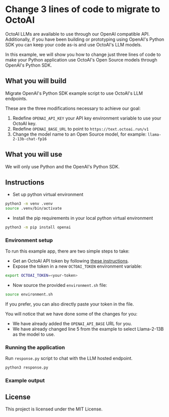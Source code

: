 # Change 3 lines of code to migrate to OctoAI

OctoAI LLMs are available to use through our OpenAI compatible API. Additionally, if you have been building or prototyping using OpenAI's Python SDK you can keep your code as-is and use OctoAI's LLM models.

In this example, we will show you how to change just three lines of code to make your Python application use OctoAI's Open Source models through OpenAI's Python SDK.


## What you will build
Migrate OpenAI's Python SDK example script to use OctoAI's LLM endpoints.

These are the three modifications necessary to achieve our goal:
1. Redefine `OPENAI_API_KEY` your API key environment variable to use your OctoAI key.
2. Redefine `OPENAI_BASE_URL` to point to `https://text.octoai.run/v1`
3. Change the model name to an Open Source model, for example: `llama-2-13b-chat-fp16`


## What you will use
We will only use Python and the OpenAI's Python SDK.

## Instructions

- Set up python virtual environment

```bash
python3 -m venv .venv
source .venv/bin/activate
```

- Install the pip requirements in your local python virtual environment

```bash
python3 -m pip install openai
```

### Environment setup

To run this example app, there are two simple steps to take:

- Get an OctoAI API token by following [these instructions](https://octo.ai/docs/getting-started/how-to-create-octoai-api-token/).
- Expose the token in a new `OCTOAI_TOKEN` environment variable:

```bash
export OCTOAI_TOKEN=<your-token>
```
- Now source the provided `environment.sh` file:
```bash
source environment.sh
```

If you prefer, you can also directly paste your token in the file.

You will notice that we have done some of the changes for you:
* We have already added the `OPENAI_API_BASE` URL for you.
* We have already changed line 5 from the example to select Llama-2-13B as the model to use.

### Running the application

Run `response.py` script to chat with the LLM hosted endpoint.
```bash
python3 response.py
```

### Example output


## License

This project is licensed under the MIT License.
